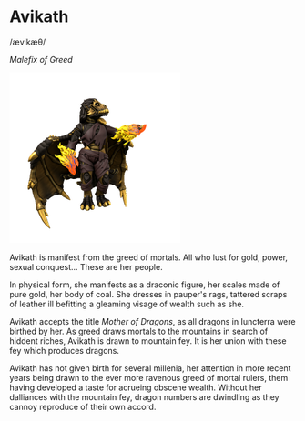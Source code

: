 # Avikath
/ævikæθ/

_Malefix of Greed_

![](avikath.png)

Avikath is manifest from the greed of mortals. All who lust for gold, power, sexual conquest... These are her people.

In physical form, she manifests as a draconic figure, her scales made of pure gold, her body of coal. She dresses in pauper's rags, tattered scraps of leather ill befitting a gleaming visage of wealth such as she.

Avikath accepts the title _Mother of Dragons_, as all dragons in Iuncterra were birthed by her. As greed draws mortals to the mountains in search of hiddent riches, Avikath is drawn to mountain fey. It is her union with these fey which produces dragons.

Avikath has not given birth for several millenia, her attention in more recent years being drawn to the ever more ravenous greed of mortal rulers, them having developed a taste for acrueing obscene wealth. Without her dalliances with the mountain fey, dragon numbers are dwindling as they cannoy reproduce of their own accord.